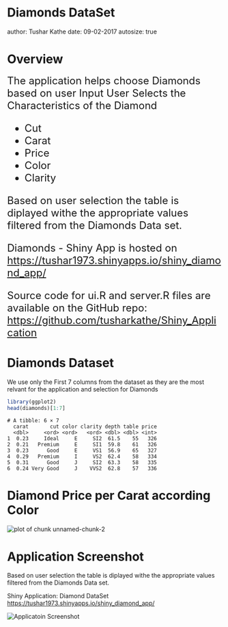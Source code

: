 Diamonds DataSet
========================================================
author: Tushar Kathe
date: 09-02-2017
autosize: true

Overview
========================================================
<font size="5">
The application helps choose Diamonds based on user Input                                               
User Selects the Characteristics of the Diamond

- Cut
- Carat
- Price
- Color
- Clarity

Based on user selection the table is diplayed withe the appropriate values filtered from the Diamonds Data set.

Diamonds - Shiny App is hosted on                                                                       
https://tushar1973.shinyapps.io/shiny_diamond_app/

Source code for ui.R and server.R files are available on the GitHub repo:                               
https://github.com/tusharkathe/Shiny_Application

</font>

Diamonds Dataset
========================================================

We use only the First 7 columns from the dataset as they are the most relvant for the application
and selection for Diamonds


```r
library(ggplot2)
head(diamonds)[1:7]
```

```
# A tibble: 6 × 7
  carat       cut color clarity depth table price
  <dbl>     <ord> <ord>   <ord> <dbl> <dbl> <int>
1  0.23     Ideal     E     SI2  61.5    55   326
2  0.21   Premium     E     SI1  59.8    61   326
3  0.23      Good     E     VS1  56.9    65   327
4  0.29   Premium     I     VS2  62.4    58   334
5  0.31      Good     J     SI2  63.3    58   335
6  0.24 Very Good     J    VVS2  62.8    57   336
```

Diamond Price per Carat according Color
========================================================

![plot of chunk unnamed-chunk-2](Diamonds-figure/unnamed-chunk-2-1.png)


Application Screenshot
========================================================

Based on user selection the table is diplayed withe the appropriate values filtered from the Diamonds Data set.                

Shiny Application: Diamond DataSet
 https://tushar1973.shinyapps.io/shiny_diamond_app/

![Applicatoin Screenshot](figures/diamonapp.png)

